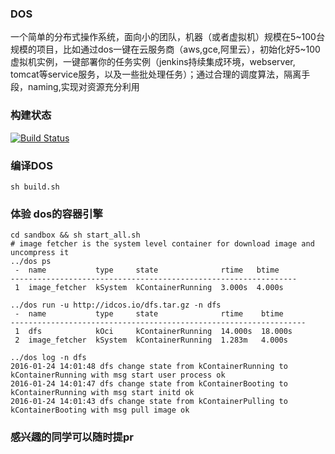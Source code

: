 ### DOS
一个简单的分布式操作系统，面向小的团队，机器（或者虚拟机）规模在5~100台规模的项目，比如通过dos一键在云服务商（aws,gce,阿里云），初始化好5~100虚拟机实例，一键部署你的任务实例（jenkins持续集成环境，webserver, tomcat等service服务，以及一些批处理任务）；通过合理的调度算法，隔离手段，naming,实现对资源充分利用

### 构建状态
[![Build Status](https://travis-ci.org/imotai/dos.svg?branch=master)](https://travis-ci.org/imotai/dos)

### 编译DOS

```
sh build.sh
```

### 体验 dos的容器引擎

```
cd sandbox && sh start_all.sh
# image fetcher is the system level container for download image and uncompress it
../dos ps
 -  name           type     state              rtime   btime
----------------------------------------------------------------
 1  image_fetcher  kSystem  kContainerRunning  3.000s  4.000s

../dos run -u http://idcos.io/dfs.tar.gz -n dfs
 -  name           type     state              rtime    btime
------------------------------------------------------------------
 1  dfs            kOci     kContainerRunning  14.000s  18.000s
 2  image_fetcher  kSystem  kContainerRunning  1.283m   4.000s

../dos log -n dfs
2016-01-24 14:01:48 dfs change state from kContainerRunning to kContainerRunning with msg start user process ok
2016-01-24 14:01:47 dfs change state from kContainerBooting to kContainerRunning with msg start initd ok
2016-01-24 14:01:43 dfs change state from kContainerPulling to kContainerBooting with msg pull image ok
```

### 感兴趣的同学可以随时提pr
